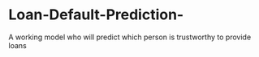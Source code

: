 # Loan-Default-Prediction-
A working model who will predict which person is trustworthy to provide loans
